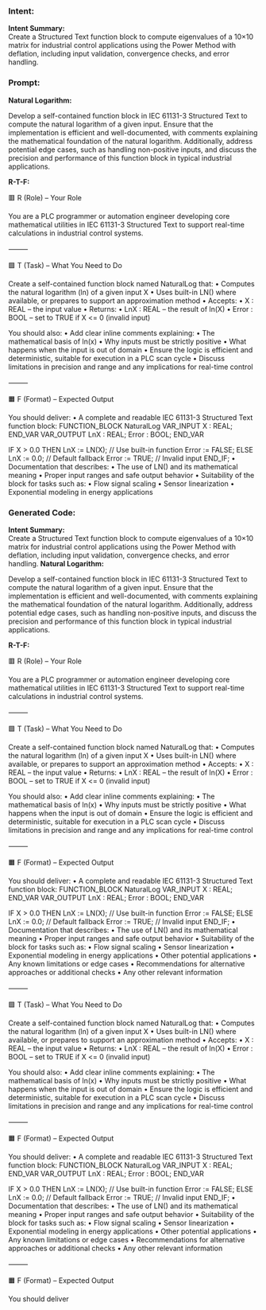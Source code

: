 ### Intent:
**Intent Summary:**  
Create a Structured Text function block to compute eigenvalues of a 10×10 matrix for industrial control applications using the Power Method with deflation, including input validation, convergence checks, and error handling.

### Prompt:
**Natural Logarithm:**

Develop a self-contained function block in IEC 61131-3 Structured Text to compute the natural logarithm of a given input. Ensure that the implementation is efficient and well-documented, with comments explaining the mathematical foundation of the natural logarithm. Additionally, address potential edge cases, such as handling non-positive inputs, and discuss the precision and performance of this function block in typical industrial applications.

**R-T-F:**

🟥 R (Role) – Your Role

You are a PLC programmer or automation engineer developing core mathematical utilities in IEC 61131-3 Structured Text to support real-time calculations in industrial control systems.

⸻

🟩 T (Task) – What You Need to Do

Create a self-contained function block named NaturalLog that:
	•	Computes the natural logarithm (ln) of a given input X
	•	Uses built-in LN() where available, or prepares to support an approximation method
	•	Accepts:
	•	X : REAL – the input value
	•	Returns:
	•	LnX : REAL – the result of ln(X)
	•	Error : BOOL – set to TRUE if X <= 0 (invalid input)

You should also:
	•	Add clear inline comments explaining:
	•	The mathematical basis of ln(x)
	•	Why inputs must be strictly positive
	•	What happens when the input is out of domain
	•	Ensure the logic is efficient and deterministic, suitable for execution in a PLC scan cycle
	•	Discuss limitations in precision and range and any implications for real-time control

⸻

🟧 F (Format) – Expected Output

You should deliver:
	•	A complete and readable IEC 61131-3 Structured Text function block:
 FUNCTION_BLOCK NaturalLog
VAR_INPUT
    X : REAL;
END_VAR
VAR_OUTPUT
    LnX : REAL;
    Error : BOOL;
END_VAR

IF X > 0.0 THEN
    LnX := LN(X);    // Use built-in function
    Error := FALSE;
ELSE
    LnX := 0.0;      // Default fallback
    Error := TRUE;   // Invalid input
END_IF;
	•	Documentation that describes:
	•	The use of LN() and its mathematical meaning
	•	Proper input ranges and safe output behavior
	•	Suitability of the block for tasks such as:
	•	Flow signal scaling
	•	Sensor linearization
	•	Exponential modeling in energy applications

### Generated Code:
**Intent Summary:**  
Create a Structured Text function block to compute eigenvalues of a 10×10 matrix for industrial control applications using the Power Method with deflation, including input validation, convergence checks, and error handling.
**Natural Logarithm:**

Develop a self-contained function block in IEC 61131-3 Structured Text to compute the natural logarithm of a given input. Ensure that the implementation is efficient and well-documented, with comments explaining the mathematical foundation of the natural logarithm. Additionally, address potential edge cases, such as handling non-positive inputs, and discuss the precision and performance of this function block in typical industrial applications.

**R-T-F:**

🟥 R (Role) – Your Role

You are a PLC programmer or automation engineer developing core mathematical utilities in IEC 61131-3 Structured Text to support real-time calculations in industrial control systems.

⸻

🟩 T (Task) – What You Need to Do

Create a self-contained function block named NaturalLog that:
	•	Computes the natural logarithm (ln) of a given input X
	•	Uses built-in LN() where available, or prepares to support an approximation method
	•	Accepts:
	•	X : REAL – the input value
	•	Returns:
	•	LnX : REAL – the result of ln(X)
	•	Error : BOOL – set to TRUE if X <= 0 (invalid input)

You should also:
	•	Add clear inline comments explaining:
	•	The mathematical basis of ln(x)
	•	Why inputs must be strictly positive
	•	What happens when the input is out of domain
	•	Ensure the logic is efficient and deterministic, suitable for execution in a PLC scan cycle
	•	Discuss limitations in precision and range and any implications for real-time control

⸻

🟧 F (Format) – Expected Output

You should deliver:
	•	A complete and readable IEC 61131-3 Structured Text function block:
 FUNCTION_BLOCK NaturalLog
VAR_INPUT
    X : REAL;
END_VAR
VAR_OUTPUT
    LnX : REAL;
    Error : BOOL;
END_VAR

IF X > 0.0 THEN
    LnX := LN(X);    // Use built-in function
    Error := FALSE;
ELSE
    LnX := 0.0;      // Default fallback
    Error := TRUE;   // Invalid input
END_IF;
	•	Documentation that describes:
	•	The use of LN() and its mathematical meaning
	•	Proper input ranges and safe output behavior
	•	Suitability of the block for tasks such as:
	•	Flow signal scaling
	•	Sensor linearization
	•	Exponential modeling in energy applications
	•	Other potential applications
	•	Any known limitations or edge cases
	•	Recommendations for alternative approaches or additional checks
	•	Any other relevant information

⸻

🟩 T (Task) – What You Need to Do

Create a self-contained function block named NaturalLog that:
	•	Computes the natural logarithm (ln) of a given input X
	•	Uses built-in LN() where available, or prepares to support an approximation method
	•	Accepts:
	•	X : REAL – the input value
	•	Returns:
	•	LnX : REAL – the result of ln(X)
	•	Error : BOOL – set to TRUE if X <= 0 (invalid input)

You should also:
	•	Add clear inline comments explaining:
	•	The mathematical basis of ln(x)
	•	Why inputs must be strictly positive
	•	What happens when the input is out of domain
	•	Ensure the logic is efficient and deterministic, suitable for execution in a PLC scan cycle
	•	Discuss limitations in precision and range and any implications for real-time control

⸻

🟧 F (Format) – Expected Output

You should deliver:
	•	A complete and readable IEC 61131-3 Structured Text function block:
 FUNCTION_BLOCK NaturalLog
VAR_INPUT
    X : REAL;
END_VAR
VAR_OUTPUT
    LnX : REAL;
    Error : BOOL;
END_VAR

IF X > 0.0 THEN
    LnX := LN(X);    // Use built-in function
    Error := FALSE;
ELSE
    LnX := 0.0;      // Default fallback
    Error := TRUE;   // Invalid input
END_IF;
	•	Documentation that describes:
	•	The use of LN() and its mathematical meaning
	•	Proper input ranges and safe output behavior
	•	Suitability of the block for tasks such as:
	•	Flow signal scaling
	•	Sensor linearization
	•	Exponential modeling in energy applications
	•	Other potential applications
	•	Any known limitations or edge cases
	•	Recommendations for alternative approaches or additional checks
	•	Any other relevant information

⸻

🟧 F (Format) – Expected Output

You should deliver
